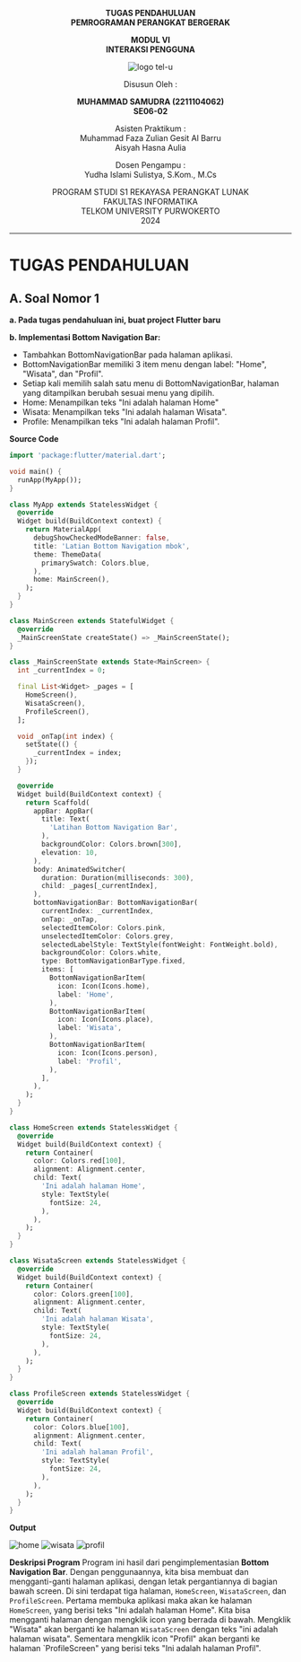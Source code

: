 <div align="center">

**TUGAS PENDAHULUAN**  
**PEMROGRAMAN PERANGKAT BERGERAK**

**MODUL VI**  
**INTERAKSI PENGGUNA**

![logo tel-u](https://github.com/user-attachments/assets/3a44181d-9c92-47f6-8cf0-87755117fd99)

Disusun Oleh :

**MUHAMMAD SAMUDRA (2211104062)**  
**SE06-02**

Asisten Praktikum :  
Muhammad Faza Zulian Gesit Al Barru  
Aisyah Hasna Aulia

Dosen Pengampu :  
Yudha Islami Sulistya, S.Kom., M.Cs

PROGRAM STUDI S1 REKAYASA PERANGKAT LUNAK  
FAKULTAS INFORMATIKA  
TELKOM UNIVERSITY PURWOKERTO  
2024

</div>

---

# TUGAS PENDAHULUAN

## A. Soal Nomor 1
**a. Pada tugas pendahuluan ini, buat project Flutter baru**

**b. Implementasi Bottom Navigation Bar:**
   - Tambahkan BottomNavigationBar pada halaman aplikasi.
   - BottomNavigationBar memiliki 3 item menu dengan label: "Home", "Wisata", dan "Profil".
   - Setiap kali memilih salah satu menu di BottomNavigationBar, halaman yang ditampilkan berubah sesuai menu yang dipilih.
   - Home: Menampilkan teks "Ini adalah halaman Home"
   - Wisata: Menampilkan teks "Ini adalah halaman Wisata".
   - Profile: Menampilkan teks "Ini adalah halaman Profil".


**Source Code**
```dart
import 'package:flutter/material.dart';

void main() {
  runApp(MyApp());
}

class MyApp extends StatelessWidget {
  @override
  Widget build(BuildContext context) {
    return MaterialApp(
      debugShowCheckedModeBanner: false,
      title: 'Latian Bottom Navigation mbok',
      theme: ThemeData(
        primarySwatch: Colors.blue,
      ),
      home: MainScreen(),
    );
  }
}

class MainScreen extends StatefulWidget {
  @override
  _MainScreenState createState() => _MainScreenState();
}

class _MainScreenState extends State<MainScreen> {
  int _currentIndex = 0;

  final List<Widget> _pages = [
    HomeScreen(),
    WisataScreen(),
    ProfileScreen(),
  ];

  void _onTap(int index) {
    setState(() {
      _currentIndex = index;
    });
  }

  @override
  Widget build(BuildContext context) {
    return Scaffold(
      appBar: AppBar(
        title: Text(
          'Latihan Bottom Navigation Bar',
        ),
        backgroundColor: Colors.brown[300],
        elevation: 10,
      ),
      body: AnimatedSwitcher(
        duration: Duration(milliseconds: 300),
        child: _pages[_currentIndex],
      ),
      bottomNavigationBar: BottomNavigationBar(
        currentIndex: _currentIndex,
        onTap: _onTap,
        selectedItemColor: Colors.pink,
        unselectedItemColor: Colors.grey,
        selectedLabelStyle: TextStyle(fontWeight: FontWeight.bold),
        backgroundColor: Colors.white,
        type: BottomNavigationBarType.fixed,
        items: [
          BottomNavigationBarItem(
            icon: Icon(Icons.home),
            label: 'Home',
          ),
          BottomNavigationBarItem(
            icon: Icon(Icons.place),
            label: 'Wisata',
          ),
          BottomNavigationBarItem(
            icon: Icon(Icons.person),
            label: 'Profil',
          ),
        ],
      ),
    );
  }
}

class HomeScreen extends StatelessWidget {
  @override
  Widget build(BuildContext context) {
    return Container(
      color: Colors.red[100],
      alignment: Alignment.center,
      child: Text(
        'Ini adalah halaman Home',
        style: TextStyle(
          fontSize: 24,
        ),
      ),
    );
  }
}

class WisataScreen extends StatelessWidget {
  @override
  Widget build(BuildContext context) {
    return Container(
      color: Colors.green[100],
      alignment: Alignment.center,
      child: Text(
        'Ini adalah halaman Wisata',
        style: TextStyle(
          fontSize: 24,
        ),
      ),
    );
  }
}

class ProfileScreen extends StatelessWidget {
  @override
  Widget build(BuildContext context) {
    return Container(
      color: Colors.blue[100],
      alignment: Alignment.center,
      child: Text(
        'Ini adalah halaman Profil',
        style: TextStyle(
          fontSize: 24,
        ),
      ),
    );
  }
}

```

**Output**

![home ](https://github.com/user-attachments/assets/e4523899-c4a4-40a3-a570-8ccc5a4bcc11)
![wisata ](https://github.com/user-attachments/assets/b9b0820a-63af-4e30-89cb-48005b7f6dab)
![profil ](https://github.com/user-attachments/assets/6033ea83-c9e9-41fa-9264-f9655cb7916e)


**Deskripsi Program**
Program ini hasil dari pengimplementasian **Bottom Navigation Bar**. Dengan penggunaannya, kita bisa membuat dan mengganti-ganti halaman aplikasi, dengan letak pergantiannya di bagian bawah screen. Di sini terdapat tiga halaman, `HomeScreen`, `WisataScreen`, dan `ProfileScreen`. Pertama membuka aplikasi maka akan ke halaman `HomeScreen`, yang berisi teks "Ini adalah halaman Home". Kita bisa mengganti halaman dengan mengklik icon yang berrada di bawah. Mengklik "Wisata" akan berganti ke halaman `WisataScreen` dengan teks "ini adalah halaman wisata". Sementara mengklik icon "Profil" akan berganti ke halaman `ProfileScreen" yang berisi teks "Ini adalah halaman Profil".